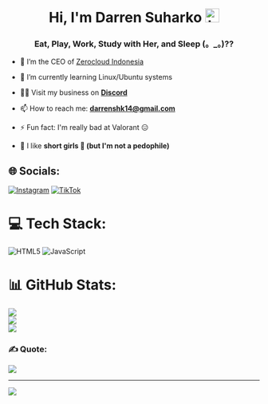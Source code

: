 <h1 align="center">Hi, I'm Darren Suharko <img src="https://user-images.githubusercontent.com/1303154/88677602-1635ba80-d120-11ea-84d8-d263ba5fc3c0.gif" width="28px" height="28px" alt="hi"></h1>
<h3 align="center">Eat, Play, Work, Study with Her, and Sleep (。_。)??</h3>

- 🔭 I’m the CEO of [Zerocloud Indonesia](https://github.com/zerocloud-indonesia)

- 🌱 I’m currently learning Linux/Ubuntu systems

- 👨‍💻 Visit my business on [**Discord**](https://discord.zerocloud.id)

- 📫 How to reach me: **darrenshk14@gmail.com**
  
- ⚡ Fun fact: I'm really bad at Valorant 😑

- 💖 I like **short girls 🥶 (but I'm not a pedophile)**

## 🌐 Socials:
[![Instagram](https://img.shields.io/badge/Instagram-%23E4405F.svg?logo=Instagram&logoColor=white)](https://www.instagram.com/d4rr3n14/) [![TikTok](https://img.shields.io/badge/TikTok-%23000000.svg?logo=TikTok&logoColor=white)](https://www.tiktok.com/@r3nnxn) 

# 💻 Tech Stack:
![HTML5](https://img.shields.io/badge/html5-%23E34F26.svg?style=for-the-badge&logo=html5&logoColor=white) ![JavaScript](https://img.shields.io/badge/javascript-%23323330.svg?style=for-the-badge&logo=javascript&logoColor=%23F7DF1E)

# 📊 GitHub Stats:
![](https://github-readme-stats.vercel.app/api?username=darrenshk14&theme=dark&hide_border=false&include_all_commits=false&count_private=false)<br/>
![](https://github-readme-streak-stats.herokuapp.com/?user=darrenshk14&theme=dark&hide_border=false)<br/>
![](https://github-readme-stats.vercel.app/api/top-langs/?username=darrenshk14&theme=dark&hide_border=false&include_all_commits=false&count_private=false&layout=compact)

### ✍️ Quote:
![](https://quotefancy.com/media/wallpaper/3840x2160/6361138-Khalil-Gibran-Quote-One-day-you-will-ask-me-which-is-more.jpg)

---
![](https://komarev.com/ghpvc/?username=darrenshk14)